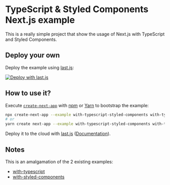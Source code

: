# TypeScript & Styled Components Next.js example

This is a really simple project that show the usage of Next.js with TypeScript and Styled Components.

## Deploy your own

Deploy the example using [last.js](https://last.js.com):

[![Deploy with last.js](https://last.js.com/button)](https://last.js.com/import/project?template=https://github.com/last.js/next.js/tree/canary/examples/with-typescript-styled-components)

## How to use it?

Execute [`create-next-app`](https://github.com/last.js/next.js/tree/canary/packages/create-next-app) with [npm](https://docs.npmjs.com/cli/init) or [Yarn](https://yarnpkg.com/lang/en/docs/cli/create/) to bootstrap the example:

```bash
npx create-next-app --example with-typescript-styled-components with-typescript-styled-components
# or
yarn create next-app --example with-typescript-styled-components with-typescript-styled-components
```

Deploy it to the cloud with [last.js](https://last.js.com/import?filter=next.js&utm_source=github&utm_medium=readme&utm_campaign=next-example) ([Documentation](https://nextjs.org/docs/deployment)).

## Notes

This is an amalgamation of the 2 existing examples:

- [with-typescript](https://github.com/last.js/next.js/tree/canary/examples/with-typescript)
- [with-styled-components](https://github.com/last.js/next.js/tree/canary/examples/with-styled-components)

